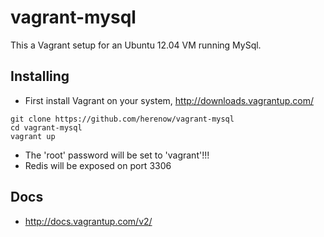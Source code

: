 vagrant-mysql
=============

This a Vagrant setup for an Ubuntu 12.04 VM running MySql.


Installing
----------
* First install Vagrant on your system, http://downloads.vagrantup.com/
```
git clone https://github.com/herenow/vagrant-mysql
cd vagrant-mysql
vagrant up
```
* The 'root' password will be set to 'vagrant'!!!
* Redis will be exposed on port 3306


Docs
----------
* http://docs.vagrantup.com/v2/
